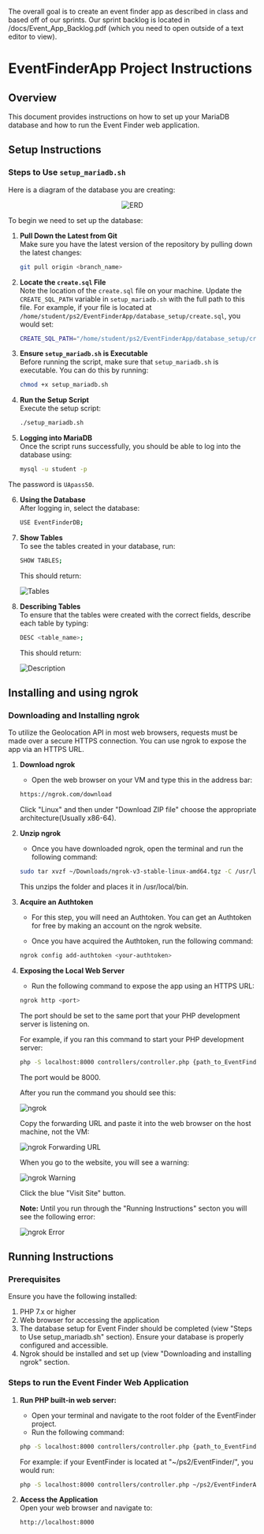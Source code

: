 The overall goal is to create an event finder app as described in class and based off of our sprints. Our sprint backlog is located in /docs/Event_App_Backlog.pdf (which you need to open outside of a text editor to view).
# EventFinderApp Project Instructions

## Overview
This document provides instructions on how to set up your MariaDB database and how to run the Event Finder web application.

## Setup Instructions
### Steps to Use `setup_mariadb.sh`

Here is a diagram of the database you are creating:

<p align="center">
  <img src="database_setup/images/ERD.png" alt="ERD" />
</p>

To begin we need to set up the database:

1. **Pull Down the Latest from Git**<br>
   Make sure you have the latest version of the repository by pulling down the latest changes:
   ```bash
   git pull origin <branch_name>
   ```
2. **Locate the `create.sql` File**<br> Note the location of the `create.sql` file on your machine. Update the `CREATE_SQL_PATH` variable in `setup_mariadb.sh` with the full path to this file.
    For example, if your file is located at `/home/student/ps2/EventFinderApp/database_setup/create.sql`, you would set:
    ```bash
    CREATE_SQL_PATH="/home/student/ps2/EventFinderApp/database_setup/create.sql"
    ```
3. **Ensure `setup_mariadb.sh` is Executable**<br> Before running the script, make sure that `setup_mariadb.sh` is executable. You can do this by running:
    ```bash
    chmod +x setup_mariadb.sh
    ```
4. **Run the Setup Script**<br> Execute the setup script:
    ```bash
    ./setup_mariadb.sh
    ```
5. **Logging into MariaDB**<br> Once the script runs successfully, you should be able to log into the database using:
    ```bash
    mysql -u student -p
    ```
The password is `UApass50`.

6. **Using the Database**<br> After logging in, select the database:
    ```bash
    USE EventFinderDB;
    ```
7. **Show Tables**<br> To see the tables created in your database, run:
    ```bash
    SHOW TABLES;
    ```
    This should return:
    
    ![Tables](database_setup/images/tables.png)

8. **Describing Tables**<br> To ensure that the tables were created with the correct fields, describe each table by typing:
    ```bash
    DESC <table_name>;
    ```
    This should return:
    
    ![Description](database_setup/images/descr.png)

## Installing and using ngrok

### Downloading and Installing ngrok

To utilize the Geolocation API in most web browsers, requests must be made over a secure HTTPS connection. You can use ngrok to expose the app via an HTTPS URL.

1. **Download ngrok**  <br>

    - Open the web browser on your VM and type this in the address bar:

    ```bash
    https://ngrok.com/download
    ```
    Click "Linux" and then under "Download ZIP file" choose the appropriate architecture(Usually x86-64).

2. **Unzip ngrok**  <br>

    - Once you have downloaded ngrok, open the terminal and run the following command:

    ```bash
    sudo tar xvzf ~/Downloads/ngrok-v3-stable-linux-amd64.tgz -C /usr/local/bin
    ```
    This unzips the folder and places it in /usr/local/bin.

3. **Acquire an Authtoken**<br>

    - For this step, you will need an Authtoken. You can get an Authtoken for free by making an account on the ngrok website.

    - Once you have acquired the Authtoken, run the following command:

    ```bash
    ngrok config add-authtoken <your-authtoken>
    ```

4. **Exposing the Local Web Server**<br>

    - Run the following command to expose the app using an HTTPS URL:

    ```bash
    ngrok http <port>
    ```

    The port should be set to the same port that your PHP development server is listening on.

    For example, if you ran this command to start your PHP development server:

    ```bash
    php -S localhost:8000 controllers/controller.php {path_to_EventFinder_folder}
    ```

    The port would be 8000.

    After you run the command you should see this:

    ![ngrok](database_setup/images/ngrokExample1.png)

    Copy the forwarding URL and paste it into the web browser on the host machine, not the VM:
  
    ![ngrok Forwarding URL](database_setup/images/ngrokExample2.png)

    When you go to the website, you will see a warning:

    ![ngrok Warning](database_setup/images/ngrokWarning.png)

    Click the blue "Visit Site" button.

   **Note:** Until you run through the "Running Instructions" secton you will see the following error:

   ![ngrok Error](database_setup/images/ngrokError.png)

## Running Instructions 
### Prerequisites
Ensure you have the following installed:
1. PHP 7.x or higher
2. Web browser for accessing the application
3. The database setup for Event Finder should be completed (view "Steps to Use setup_mariadb.sh" section). Ensure your database is properly configured and accessible.
4. Ngrok should be installed and set up (view "Downloading and installing ngrok" section.
### Steps to run the Event Finder Web Application
1. **Run PHP built-in web server:**<br>
    - Open your terminal and navigate to the root folder of the EventFinder project.
    - Run the following command:
    ```bash
    php -S localhost:8000 controllers/controller.php {path_to_EventFinder_folder}
    ```

    For example: if your EventFinder is located at "~/ps2/EventFinder/", you would run: 
    ```bash
    php -S localhost:8000 controllers/controller.php ~/ps2/EventFinderApp/
    ```
2. **Access the Application** <br> Open your web browser and navigate to:
    ```bash
    http://localhost:8000
    ```
